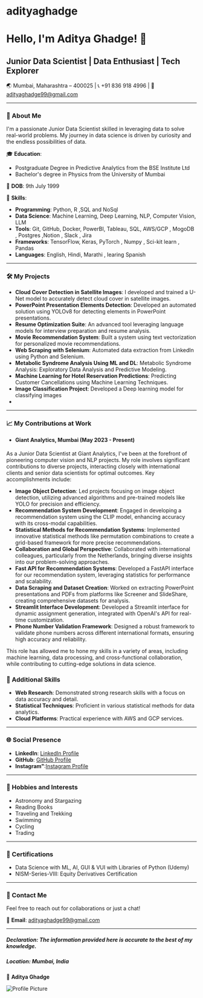 # adityaghadge

# Hello, I'm Aditya Ghadge! 👋

## Junior Data Scientist | Data Enthusiast | Tech Explorer

🌏 Mumbai, Maharashtra – 400025 | 📞 +91 836 918 4996 | 📧 adityaghadge99@gmail.com

---

### 🌟 About Me
I'm a passionate Junior Data Scientist skilled in leveraging data to solve real-world problems. My journey in data science is driven by curiosity and the endless possibilities of data.

🎓 **Education**: 
- Postgraduate Degree in Predictive Analytics from the BSE Institute Ltd 
- Bachelor's degree in Physics from the University of Mumbai

📅 **DOB**: 9th July 1999

🚀 **Skills**:
- **Programming**: Python, R ,SQL and NoSql
- **Data Science**: Machine Learning, Deep Learning, NLP, Computer Vision, LLM 
- **Tools**: Git, GitHub, Docker, PowerBI, Tableau, SQL, AWS/GCP , MogoDB , Postgres ,Notion , Slack , Jira
- **Frameworks**: TensorFlow, Keras, PyTorch , Numpy , Sci-kit learn , Pandas
- **Languages**: English, Hindi, Marathi , learing Spanish

---

### 🛠️ My Projects

- **Cloud Cover Detection in Satellite Images**: I developed and trained a U-Net model to accurately detect cloud cover in satellite images.
- **PowerPoint Presentation Elements Detection**: Developed an automated solution using YOLOv8 for detecting elements in PowerPoint presentations.
- **Resume Optimization Suite**: An advanced tool leveraging language models for interview preparation and resume analysis.
- **Movie Recommendation System**: Built a system using text vectorization for personalized movie recommendations.
- **Web Scraping with Selenium**: Automated data extraction from LinkedIn using Python and Selenium.
- **Metabolic Syndrome Analysis Using ML and DL**: Metabolic Syndrome Analysis: Exploratory Data Analysis and Predictive Modeling.
- **Machine Learning for Hotel Reservation Predictions**: Predicting Customer Cancellations using Machine Learning Techniques.
- **Image Classification Project**:  Developed a Deep learning model for classifying images
- 


---

### 📈 My Contributions at Work

- #### Giant Analytics, Mumbai (May 2023 - Present)

As a Junior Data Scientist at Giant Analytics, I've been at the forefront of pioneering computer vision and NLP projects. My role involves significant contributions to diverse projects, interacting closely with international clients and senior data scientists for optimal outcomes. Key accomplishments include:

- **Image Object Detection**: Led projects focusing on image object detection, utilizing advanced algorithms and pre-trained models like YOLO for precision and efficiency.
- **Recommendation System Development**: Engaged in developing a recommendation system using the CLIP model, enhancing accuracy with its cross-modal capabilities.
- **Statistical Methods for Recommendation Systems**: Implemented innovative statistical methods like permutation combinations to create a grid-based framework for more precise recommendations.
- **Collaboration and Global Perspective**: Collaborated with international colleagues, particularly from the Netherlands, bringing diverse insights into our problem-solving approaches.
- **Fast API for Recommendation Systems**: Developed a FastAPI interface for our recommendation system, leveraging statistics for performance and scalability.
- **Data Scraping and Dataset Creation**: Worked on extracting PowerPoint presentations and PDFs from platforms like Screener and SlideShare, creating comprehensive datasets for analysis.
- **Streamlit Interface Development**: Developed a Streamlit interface for dynamic assignment generation, integrated with OpenAI's API for real-time customization.
- **Phone Number Validation Framework**: Designed a robust framework to validate phone numbers across different international formats, ensuring high accuracy and reliability.



This role has allowed me to hone my skills in a variety of areas, including machine learning, data processing, and cross-functional collaboration, while contributing to cutting-edge solutions in data science.

### 🚀 Additional Skills

- **Web Research**: Demonstrated strong research skills with a focus on data accuracy and detail.
- **Statistical Techniques**: Proficient in various statistical methods for data analytics.
- **Cloud Platforms**: Practical experience with AWS and GCP services.

---

### 🌐 Social Presence

- **LinkedIn**: [LinkedIn Profile](https://www.linkedin.com/in/adityaghadge)
- **GitHub**: [GitHub Profile](https://github.com/adityaghadge)
- **Instagram"**:[Instagram Profile](https://www.instagram.com/__aaditya__9/)
  
---

### 🌟 Hobbies and Interests

- Astronomy and Stargazing
- Reading Books
- Traveling and Trekking
- Swimming
- Cycling
- Trading

---

### 📜 Certifications

- Data Science with ML, AI, GUI & VUI with Libraries of Python (Udemy)
- NISM-Series-VIII: Equity Derivatives Certification

---

### 📧 Contact Me

Feel free to reach out for collaborations or just a chat!

📧 **Email**: adityaghadge99@gmail.com

---

##### *Declaration*: The information provided here is accurate to the best of my knowledge.

##### *Location*: Mumbai, India

👤 **Aditya Ghadge**

![Profile Picture](https://github.com/yourusername/repositoryname/blob/main/image.jpg)
